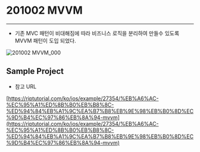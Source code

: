 # 201002 MVVM

---
- 기존 MVC 패턴이 비대해짐에 따라 비즈니스 로직을 분리하여 만들수 있도록 MVVM 패턴이 도입 되었다.

![201002 MVVM_000](./image/200828_dSYM_000.png)


## Sample Project 



- 참고 URL


[https://riptutorial.com/ko/ios/example/27354/%EB%A6%AC-%EC%95%A1%ED%8B%B0%EB%B8%8C-%ED%94%84%EB%A1%9C%EA%B7%B8%EB%9E%98%EB%B0%8D%EC%9D%B4%EC%97%86%EB%8A%94-mvvm](https://riptutorial.com/ko/ios/example/27354/%EB%A6%AC-%EC%95%A1%ED%8B%B0%EB%B8%8C-%ED%94%84%EB%A1%9C%EA%B7%B8%EB%9E%98%EB%B0%8D%EC%9D%B4%EC%97%86%EB%8A%94-mvvm) 
 
 
